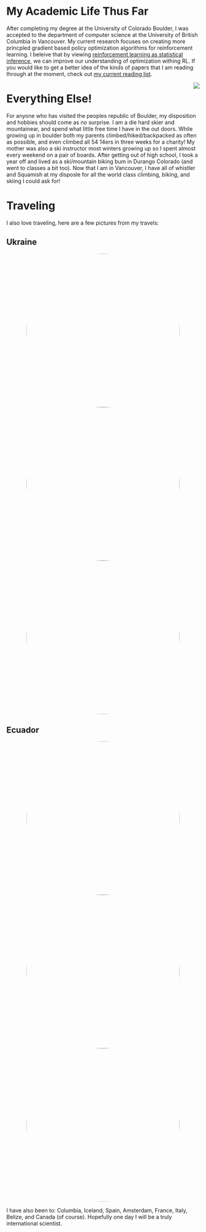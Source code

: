 # My Academic Life Thus Far

After completing my degree at the University of Colorado Boulder, I was accepted to the department of computer science at the University of British Columbia in Vancouver. My current research focuses on creating more princpled gradient based policy optimization algorithms for reinforcement learning. I beleive that by viewing [reinforcement learning as statistical inference](https://arxiv.org/pdf/1805.00909.pdf), we can improve our understanding of optimization withing RL. If you would like to get a better idea of the kinds of papers that I am reading through at the moment, check out [my current reading list](https://wilderlavington.github.io/readinglist/).

<img align="right" src="https://wilderlavington.github.io/assets/ukraine/ukraine1.jpg">

# Everything Else!
For anyone who has visited the peoples republic of Boulder, my disposition and hobbies should come as no surprise. I am a die hard skier and mountainear, and spend what little free time I have in the out doors. While growing up in boulder both my parents climbed/hiked/backpacked as often as possible, and even climbed all 54 14ers in three weeks for a charity! My mother was also a ski instructor most winters growing up so I spent almost every weekend on a pair of boards. After getting out of high school, I took a year off and lived as a ski/mountain biking bum in Durango Colorado (and went to classes a bit too). Now that I am in Vancouver, I have all of whistler and Squamish at my disposle for all the world class climbing, biking, and skiing I could ask for!


# Traveling 
I also love traveling, here are a few pictures from my travels:

## Ukraine 
<div style="text-align:center"><a href="url"><img src="https://wilderlavington.github.io/assets/ukraine/ukraine1.jpg" height="auto" width="400" style="border-radius:50%"></a></div>

<div style="text-align:center"><a href="url"><img src="https://wilderlavington.github.io/assets/ukraine/ukraine2.jpg" height="auto" width="400" style="border-radius:50%"></a></div>

<div style="text-align:center"><a href="url"><img src="https://wilderlavington.github.io/assets/ukraine/ukraine3.jpg" height="auto" width="400" style="border-radius:50%"></a></div>

## Ecuador
<div style="text-align:center"><a href="url"><img src="https://wilderlavington.github.io/assets/ecuador/ecuador1.jpg" height="auto" width="400" style="border-radius:50%"></a></div>

<div style="text-align:center"><a href="url"><img src="https://wilderlavington.github.io/assets/ecuador/ecuador2.jpg" height="auto" width="400" style="border-radius:50%"></a></div>

<div style="text-align:center"><a href="url"><img src="https://wilderlavington.github.io/assets/ecuador/ecuador3.jpg" height="auto" width="400" style="border-radius:50%"></a></div>

I have also been to: Columbia, Iceland, Spain, Amsterdam, France, Italy, Belize, and Canada (of course). Hopefully one day I will be a truly international scientist.

